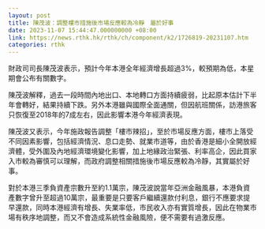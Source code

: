 ```yaml
---
layout: post
title: 陳茂波：調整樓市措施後市場反應較為冷靜　屬於好事
date: 2023-11-07 15:44:47.000000000 +08:00
link: https://news.rthk.hk/rthk/ch/component/k2/1726819-20231107.htm
categories: rthk
---
```


財政司司長陳茂波表示，預計今年本港全年經濟增長超過3%，較預期為低，本星期會公布有關數字。

陳茂波解釋，過去一段時間內地出口、本地轉口方面持續疲弱，比起原本估計下半年會轉好，結果持續下跌。另外本港雖與國際全面通關，但因航班關係，訪港旅客只恢復至2018年的7成左右，因此影響本港今年經濟表現。

陳茂波又表示，今年施政報告調整「樓市辣招」，至於市場反應方面，樓市上落受不同因素影響，包括經濟情況、息口走勢、就業市道等，由於香港是細小全開放經濟體，受外圍及內地經濟環境變化影響，加上地緣政治緊張、利率高企，因此買家入市較為審慎可以理解，而政府調整相關措施後市場反應較為冷靜，其實屬於好事。

對於本港三季負資產宗數升至約1.1萬宗，陳茂波說當年亞洲金融風暴，本港負資產數字曾升至超過10萬宗，最重要是只要客戶繼續還款付利息，銀行不應要求提早還款，同時本港經濟有增長、失業率低，市民收入亦有實質增長，因此在物業市場有秩序地調整，而又不會造成系統性金融風險，便不需要有過激反應。
